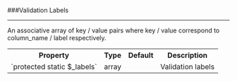 ###Validation Labels

----------

An associative array of key / value pairs where key / value correspond to column_name / label respectively.

<table>
	<tr>
		<th>Property</th>
		<th>Type</th>
		<th>Default</th>
		<th>Description</th>
	</tr>
	<tr>
		<td>`protected static $_labels`</td>
		<td>array</td>
		<td></td>
		<td>Validation labels</td>
	</tr>
</table>
